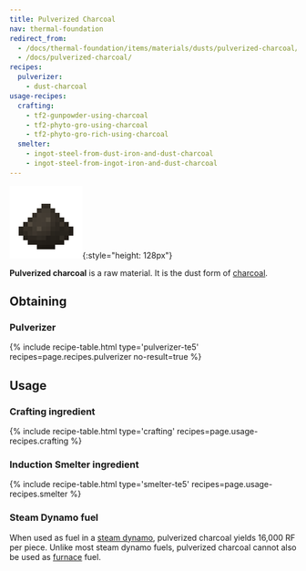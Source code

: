 ```yaml
---
title: Pulverized Charcoal
nav: thermal-foundation
redirect_from:
  - /docs/thermal-foundation/items/materials/dusts/pulverized-charcoal/
  - /docs/pulverized-charcoal/
recipes:
  pulverizer:
    - dust-charcoal
usage-recipes:
  crafting:
    - tf2-gunpowder-using-charcoal
    - tf2-phyto-gro-using-charcoal
    - tf2-phyto-gro-rich-using-charcoal
  smelter:
    - ingot-steel-from-dust-iron-and-dust-charcoal
    - ingot-steel-from-ingot-iron-and-dust-charcoal
---
```


![Pulverized charcoal](/assets/images/thermal-foundation/dust-charcoal.png){:style="height: 128px"}


**Pulverized charcoal** is a raw material. It is the dust form of
[charcoal](https://minecraft.gamepedia.com/Charcoal).


Obtaining
---------

### Pulverizer
{% include recipe-table.html type='pulverizer-te5' recipes=page.recipes.pulverizer no-result=true %}


Usage
-----

### Crafting ingredient
{% include recipe-table.html type='crafting' recipes=page.usage-recipes.crafting %}

### Induction Smelter ingredient
{% include recipe-table.html type='smelter-te5' recipes=page.usage-recipes.smelter %}

### Steam Dynamo fuel
When used as fuel in a [steam dynamo](/docs/thermal-expansion/steam-dynamo/),
pulverized charcoal yields 16,000 RF per piece. Unlike most steam dynamo fuels,
pulverized charcoal cannot also be used as
[furnace](https://minecraft.gamepedia.com/Furnace) fuel.
